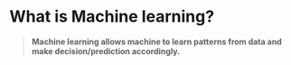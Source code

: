 # What is Machine learning?
> **Machine learning allows machine to learn patterns from data and make decision/prediction accordingly.**